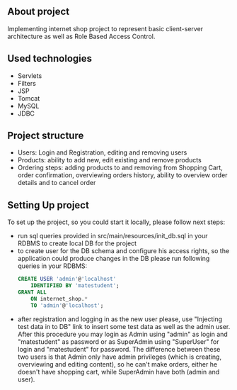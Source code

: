 ## About project
Implementing internet shop project to represent basic client-server architecture as well as Role Based Access Control.
## Used technologies
* Servlets
* Filters
* JSP
* Tomcat
* MySQL
* JDBC
## Project structure
* Users: Login and Registration, editing and removing users
* Products: ability to add new, edit existing and remove products
* Ordering steps: adding products to and removing from Shopping Cart, order confirmation, overviewing orders history, 
ability to overview order details and to cancel order
## Setting Up project
To set up the project, so you could start it locally, please follow next steps:
* run sql queries provided in src/main/resources/init_db.sql in your RDBMS to create local DB for the project
* to create user for the DB schema and configure his access rights, so the application could produce changes 
in the DB please run following queries in your RDBMS:<br>
    ```SQL
    CREATE USER 'admin'@'localhost'
        IDENTIFIED BY 'matestudent';
    GRANT ALL
        ON internet_shop.*
        TO 'admin'@'localhost';
     ```
* after registration and logging in as the new user please, use "Injecting test data in to DB" link to insert 
some test data as well as the admin user. After this procedure you may login as Admin using "admin" as login and 
"matestudent" as password or as SuperAdmin using "SuperUser" for login and "matestudent" for password. 
The difference between these two users is that Admin only have admin privileges (which is creating, 
overviewing and editing content), so he can't make orders, either he doesn't have shopping cart, while SuperAdmin 
have both (admin and user). 
